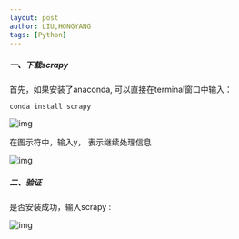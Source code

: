```yaml
---
layout: post
author: LIU,HONGYANG
tags: [Python]
---
```






##### 一、下载scrapy



首先，如果安装了anaconda, 可以直接在terminal窗口中输入：



```
conda install scrapy
```





 

![img](https://tva1.sinaimg.cn/large/007S8ZIlgy1gfjpilii62j30vc0i8acl.jpg)

 

 

 在图示符中，输入y， 表示继续处理信息 



![img](https://tva1.sinaimg.cn/large/007S8ZIlgy1gfjpir7dc8j30ve0bowg8.jpg)

 

##### 二、验证

 

是否安装成功，输入scrapy :



![img](https://tva1.sinaimg.cn/large/007S8ZIlgy1gfjpiy9chkj30vi0citac.jpg)

 